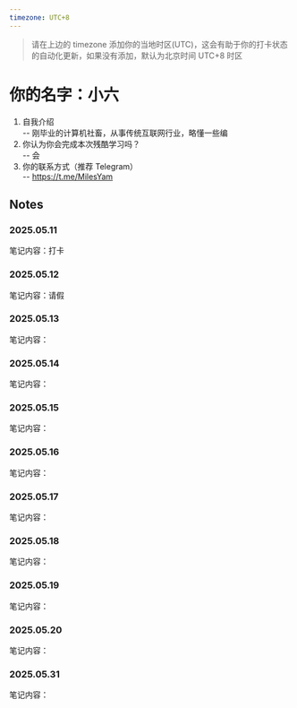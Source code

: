 ```yaml
---
timezone: UTC+8
---
```


> 请在上边的 timezone 添加你的当地时区(UTC)，这会有助于你的打卡状态的自动化更新，如果没有添加，默认为北京时间 UTC+8 时区


# 你的名字：小六

1. 自我介绍  
-- 刚毕业的计算机社畜，从事传统互联网行业，略懂一些编
2. 你认为你会完成本次残酷学习吗？  
-- 会
3. 你的联系方式（推荐 Telegram）  
-- https://t.me/MilesYam

## Notes

<!-- Content_START -->

### 2025.05.11

笔记内容：打卡

### 2025.05.12

笔记内容：请假

### 2025.05.13

笔记内容：

### 2025.05.14

笔记内容：

### 2025.05.15

笔记内容：

### 2025.05.16

笔记内容：

### 2025.05.17

笔记内容：

### 2025.05.18

笔记内容：

### 2025.05.19

笔记内容：

### 2025.05.20

笔记内容：

### 2025.05.31

笔记内容：

<!-- Content_END -->
